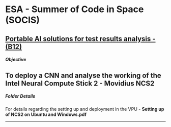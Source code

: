 # ESA - Summer of Code in Space (SOCIS)
## [Portable AI solutions for test results analysis - (B12)](https://socis.esa.int/projects/)



##### Objective

To deploy a CNN and analyse the working of the Intel Neural Compute Stick 2 - Movidius NCS2 
---

##### Folder Details

For details regarding the setting up and deployment in the VPU - **Setting up of NCS2 on Ubuntu and Windows.pdf**
 
---

